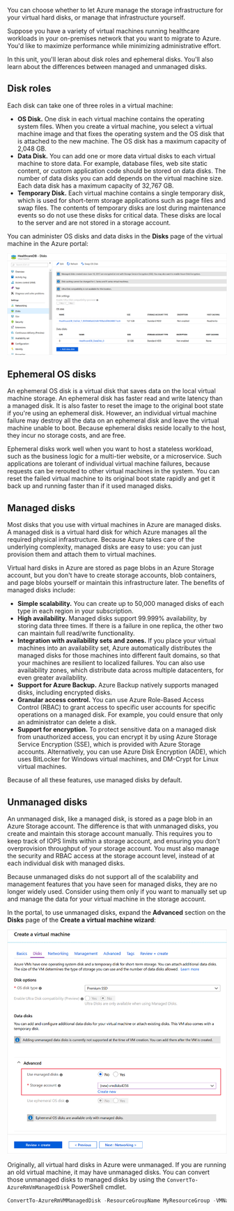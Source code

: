 You can choose whether to let Azure manage the storage infrastructure for your virtual hard disks, or manage that infrastructure yourself. 

Suppose you have a variety of virtual machines running healthcare workloads in your on-premises network that you want to migrate to Azure. You'd like to maximize performance while minimizing administrative effort.

In this unit, you'll leran about disk roles and ephemeral disks. You'll also learn about the differences between managed and unmanaged disks.

## Disk roles

Each disk can take one of three roles in a virtual machine:

- **OS Disk.** One disk in each virtual machine contains the operating system files. When you create a virtual machine, you select a virtual machine image and that fixes the operating system and the OS disk that is attached to the new machine. The OS disk has a maximum capacity of 2,048 GB.
- **Data Disk.** You can add one or more data virtual disks to each virtual machine to store data. For example, database files, web site static content, or custom application code should be stored on data disks. The number of data disks you can add depends on the virtual machine size. Each data disk has a maximum capacity of 32,767 GB.
- **Temporary Disk.** Each virtual machine contains a single temporary disk, which is used for short-term storage applications such as page files and swap files. The contents of temporary disks are lost during maintenance events so do not use these disks for critical data. These disks are local to the server and are not stored in a storage account.

You can administer OS disks and data disks in the **Disks** page of the virtual machine in the Azure portal:

![Editing disks in the Azure portal](../media/2-edit-disks-portal.png)

## Ephemeral OS disks

An ephemeral OS disk is a virtual disk that saves data on the local virtual machine storage. An ephemeral disk has faster read and write latency than a managed disk. It is also faster to reset the image to the original boot state if you're using an ephemeral disk. However, an individual virtual machine failure may destroy all the data on an ephemeral disk and leave the virtual machine unable to boot. Because ephemeral disks reside locally to the host, they incur no storage costs, and are free.

Ephemeral disks work well when you want to host a stateless workload, such as the business logic for a multi-tier website, or a microservice. Such applications are tolerant of individual virtual machine failures, because requests can be rerouted to other virtual machines in the system. You can reset the failed virtual machine to its original boot state rapidly and get it back up and running faster than if it used managed disks.

## Managed disks

Most disks that you use with virtual machines in Azure are managed disks. A managed disk is a virtual hard disk for which Azure manages all the required physical infrastructure. Because Azure takes care of the underlying complexity, managed disks are easy to use: you can just provision them and attach them to virtual machines.

Virtual hard disks in Azure are stored as page blobs in an Azure Storage account, but you don't have to create storage accounts, blob containers, and page blobs yourself or maintain this infrastructure later. The benefits of managed disks include:

- **Simple scalability.** You can create up to 50,000 managed disks of each type in each region in your subscription. 
- **High availability.** Managed disks support 99.999% availability, by storing data three times. If there is a failure in one replica, the other two can maintain full read/write functionality.
- **Integration with availability sets and zones.** If you place your virtual machines into an availability set, Azure automatically distributes the managed disks for those machines into different fault domains, so that your machines are resilient to localized failures. You can also use availability zones, which distribute data across multiple datacenters, for even greater availability.
- **Support for Azure Backup.** Azure Backup natively supports managed disks, including encrypted disks. 
- **Granular access control.** You can use Azure Role-Based Access Control (RBAC) to grant access to specific user accounts for specific operations on a managed disk. For example, you could ensure that only an administrator can delete a disk.
- **Support for encryption.** To protect sensitive data on a managed disk from unauthorized access, you can encrypt it by using Azure Storage Service Encryption (SSE), which is provided with Azure Storage accounts. Alternatively, you can use Azure Disk Encryption (ADE), which uses BitLocker for Windows virtual machines, and DM-Crypt for Linux virtual machines.

Because of all these features, use managed disks by default.

## Unmanaged disks

An unmanaged disk, like a managed disk, is stored as a page blob in an Azure Storage account. The difference is that with unmanaged disks, you create and maintain this storage account manually. This requires you to keep track of IOPS limits within a storage account, and ensuring you don't overprovision throughput of your storage account. You must also manage the security and RBAC access at the storage account level, instead of at each individual disk with managed disks.

Because unmanaged disks do not support all of the scalability and management features that you have seen for managed disks, they are no longer widely used. Consider using them only if you want to manually set up and manage the data for your virtual machine in the storage account.

In the portal, to use unmanaged disks, expand the **Advanced** section on the **Disks** page of the **Create a virtual machine wizard**:

![Using unmanaged disks in the Azure portal](../media/2-using-unmanaged-disks.png)

Originally, all virtual hard disks in Azure were unmanaged. If you are running an old virtual machine, it may have unmanaged disks. You can convert those unmanaged disks to managed disks by using the `ConvertTo-AzureRmVmManagedDisk` PowerShell cmdlet.

```PowerShell
ConvertTo-AzureRmVMManagedDisk -ResourceGroupName MyResourceGroup -VMName WebVm
```
